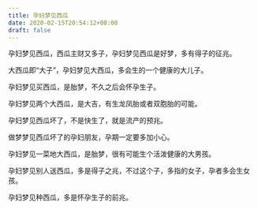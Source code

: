 ```yaml
---
title: 孕妇梦见西瓜
date: 2020-02-15T20:54:12+08:00
draft: false
---
```


孕妇梦见西瓜，西瓜主财又多子，孕妇梦见西瓜是好梦，多有得子的征兆。

大西瓜即“大子”，孕妇梦见大西瓜，多会生的一个健康的大儿子。


孕妇梦见买西瓜，是胎梦，不久之后会怀孕生子。


孕妇梦见两个大西瓜，是大吉，有生龙凤胎或者双胞胎的可能。


孕妇梦见西瓜坏了，不是快生了，就是流产的预兆。

做梦梦见西瓜坏了的孕妇朋友，孕期一定要多加小心。


孕妇梦见一菜地大西瓜，是胎梦，很有可能生个活泼健康的大男孩。


孕妇梦见别人送西瓜，多是得子之兆，不过这个子，多指的女子，孕者多会生女孩。


孕妇梦见种西瓜，多是怀孕生子的前兆。

